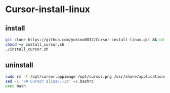 # Cursor-install-linux
## install
```bash
git clone https://github.com/yukino0832/Cursor-install-linux.git && cd Cursor-install-linux
chmod +x install_cursor.sh
./install_cursor.sh
```
## uninstall
```bash
sudo rm -f /opt/cursor.appimage /opt/cursor.png /usr/share/applications/cursor.desktop
sed -i '/# Cursor alias/,+3d' ~/.bashrc
exec bash
```